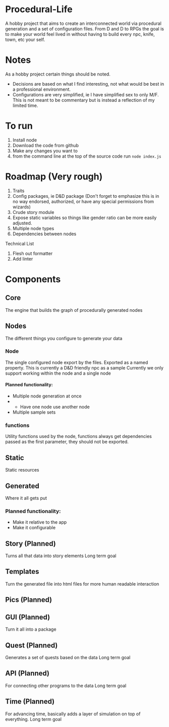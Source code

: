 # Procedural-Life

A hobby project that aims to create an interconnected world via procedural generation and a set of configuration files. From D and D to RPGs the goal is to make your world feel lived in without having to build every npc, knife, town, etc your self.

# Notes

As a hobby project certain things should be noted.

- Decisions are based on what I find interesting, not what would be best in a professional environment.
- Configurations are very simplified, ie I have simplified sex to only M/F. This is not meant to be commentary but is instead a reflection of my limited time.

# To run
1. Install node
2. Download the code from github
3. Make any changes you want to
4. from the command line at the top of the source code run `node index.js`

# Roadmap (Very rough)

1. Traits
2. Config packages, ie D&D package (Don't forget to emphasize this is in no way endorsed, authorized, or have any special permissions from wizards)
3. Crude story module
4. Expose static variables so things like gender ratio can be more easily adjusted.
5. Multiple node types
6. Dependencies between nodes

Technical List
1. Flesh out formatter
2. Add linter

# Components

## Core

The engine that builds the graph of procedurally generated nodes

## Nodes

The different things you configure to generate your data

### Node

The single configured node export by the files. Exported as a named property.
This is currently a D&D friendly npc as a sample
Currently we only support working within the node and a single node

#### Planned functionality:

- Multiple node generation at once
- - Have one node use another node
- Multiple sample sets

### functions

Utility functions used by the node, functions always get dependencies passed as the first parameter, they should not be exported.

## Static

Static resources

## Generated

Where it all gets put

### Planned functionality:

- Make it relative to the app
- Make it configurable

## Story (Planned)

Turns all that data into story elements
Long term goal

## Templates

Turn the generated file into html files for more human readable interaction

## Pics (Planned)

## GUI (Planned)

Turn it all into a package

## Quest (Planned)

Generates a set of quests based on the data
Long term goal

## API (Planned)

For connecting other programs to the data
Long term goal

## Time (Planned)

For advancing time, basically adds a layer of simulation on top of everything.
Long term goal
